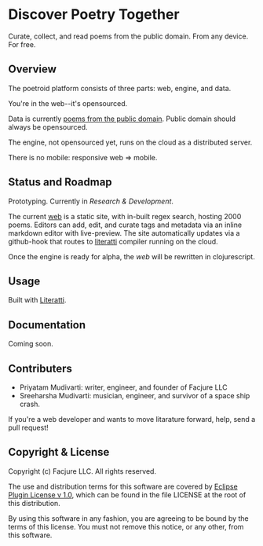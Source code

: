 # Discover Poetry Together

Curate, collect, and read poems from the public domain. From any device. For free.

## Overview

The poetroid platform consists of three parts: web, engine, and data.

You're in the web--it's opensourced.

Data is currently [poems from the public domain](https://github.com/Facjure/poetroid-public-domain). Public domain should always be opensourced.

The engine, not opensourced yet, runs on the cloud as a distributed server.

There is no mobile: responsive web => mobile.

## Status and Roadmap

Prototyping. Currently in *Research & Development*.

The current [web](http://www.poetroid.com) is a static site, with in-built regex search, hosting 2000 poems. Editors can add, edit, and curate tags and metadata via an inline markdown editor with live-preview. The site automatically updates via a github-hook that routes to [literatti](https://github.com/Facjure/literatte) compiler running on the cloud.

Once the engine is ready for alpha, the _web_ will be rewritten in clojurescript.

## Usage

Built with [Literatti](https://github.com/Facjure/literatte).

## Documentation

Coming soon.

## Contributers

- Priyatam Mudivarti: writer, engineer, and founder of Facjure LLC
- Sreeharsha Mudivarti: musician, engineer, and survivor of a space ship crash.

If you're a web developer and wants to move litarature forward, help, send a pull request!

## Copyright & License

Copyright (c) Facjure LLC. All rights reserved.

The use and distribution terms for this software are covered by [Eclipse Plugin License v 1.0](http://opensource.org/licenses/eclipse-1.0.php), which can be found in the file LICENSE at the root of this distribution.

By using this software in any fashion, you are agreeing to be bound by the terms of this license. You must not remove this notice, or any other, from this software.
